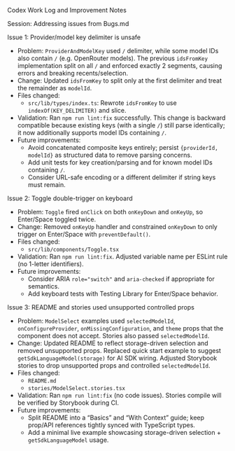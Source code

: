 Codex Work Log and Improvement Notes

Session: Addressing issues from Bugs.md

Issue 1: Provider/model key delimiter is unsafe
- Problem: `ProviderAndModelKey` used `/` delimiter, while some model IDs also contain `/` (e.g. OpenRouter models). The previous `idsFromKey` implementation split on all `/` and enforced exactly 2 segments, causing errors and breaking recents/selection.
- Change: Updated `idsFromKey` to split only at the first delimiter and treat the remainder as `modelId`.
- Files changed:
  - `src/lib/types/index.ts`: Rewrote `idsFromKey` to use `indexOf(KEY_DELIMITER)` and slice.
- Validation: Ran `npm run lint:fix` successfully. This change is backward compatible because existing keys (with a single `/`) still parse identically; it now additionally supports model IDs containing `/`.
- Future improvements:
  - Avoid concatenated composite keys entirely; persist `{providerId, modelId}` as structured data to remove parsing concerns.
  - Add unit tests for key creation/parsing and for known model IDs containing `/`.
  - Consider URL-safe encoding or a different delimiter if string keys must remain.

Issue 2: Toggle double-trigger on keyboard
- Problem: `Toggle` fired `onClick` on both `onKeyDown` and `onKeyUp`, so Enter/Space toggled twice.
- Change: Removed `onKeyUp` handler and constrained `onKeyDown` to only trigger on Enter/Space with `preventDefault()`.
- Files changed:
  - `src/lib/components/Toggle.tsx`
- Validation: Ran `npm run lint:fix`. Adjusted variable name per ESLint rule (no 1-letter identifiers).
- Future improvements:
  - Consider ARIA `role="switch"` and `aria-checked` if appropriate for semantics.
  - Add keyboard tests with Testing Library for Enter/Space behavior.

Issue 3: README and stories used unsupported controlled props
- Problem: `ModelSelect` examples used `selectedModelId`, `onConfigureProvider`, `onMissingConfiguration`, and `theme` props that the component does not accept. Stories also passed `selectedModelId`.
- Change: Updated README to reflect storage-driven selection and removed unsupported props. Replaced quick start example to suggest `getSdkLanguageModel(storage)` for AI SDK wiring. Adjusted Storybook stories to drop unsupported props and controlled `selectedModelId`.
- Files changed:
  - `README.md`
  - `stories/ModelSelect.stories.tsx`
- Validation: Ran `npm run lint:fix` (no code issues). Stories compile will be verified by Storybook during CI.
- Future improvements:
  - Split README into a “Basics” and “With Context” guide; keep prop/API references tightly synced with TypeScript types.
  - Add a minimal live example showcasing storage-driven selection + `getSdkLanguageModel` usage.

